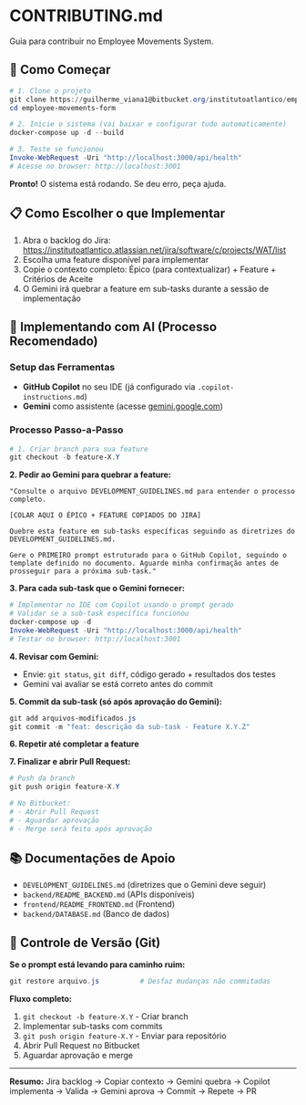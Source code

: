 # CONTRIBUTING.md

Guia para contribuir no Employee Movements System.

## 🚀 Como Começar

```powershell
# 1. Clone o projeto
git clone https://guilherme_viana1@bitbucket.org/institutoatlantico/employee-movements-form.git
cd employee-movements-form

# 2. Inicie o sistema (vai baixar e configurar tudo automaticamente)
docker-compose up -d --build

# 3. Teste se funcionou
Invoke-WebRequest -Uri "http://localhost:3000/api/health"
# Acesse no browser: http://localhost:3001
```

**Pronto!** O sistema está rodando. Se deu erro, peça ajuda.

## 📋 Como Escolher o que Implementar

1. Abra o backlog do Jira: https://institutoatlantico.atlassian.net/jira/software/c/projects/WAT/list
2. Escolha uma feature disponível para implementar
3. Copie o contexto completo: Épico (para contextualizar) + Feature + Critérios de Aceite
4. O Gemini irá quebrar a feature em sub-tasks durante a sessão de implementação

## 🤖 Implementando com AI (Processo Recomendado)

### Setup das Ferramentas
- **GitHub Copilot** no seu IDE (já configurado via `.copilot-instructions.md`)
- **Gemini** como assistente (acesse [gemini.google.com](https://gemini.google.com))

### Processo Passo-a-Passo

```powershell
# 1. Criar branch para sua feature
git checkout -b feature-X.Y
```

**2. Pedir ao Gemini para quebrar a feature:**

```
"Consulte o arquivo DEVELOPMENT_GUIDELINES.md para entender o processo completo.

[COLAR AQUI O ÉPICO + FEATURE COPIADOS DO JIRA]

Quebre esta feature em sub-tasks específicas seguindo as diretrizes do DEVELOPMENT_GUIDELINES.md.

Gere o PRIMEIRO prompt estruturado para o GitHub Copilot, seguindo o template definido no documento. Aguarde minha confirmação antes de prosseguir para a próxima sub-task."
```

**3. Para cada sub-task que o Gemini fornecer:**

```powershell
# Implementar no IDE com Copilot usando o prompt gerado
# Validar se a sub-task específica funcionou
docker-compose up -d
Invoke-WebRequest -Uri "http://localhost:3000/api/health"
# Testar no browser: http://localhost:3001
```

**4. Revisar com Gemini:**
- Envie: `git status`, `git diff`, código gerado + resultados dos testes
- Gemini vai avaliar se está correto antes do commit

**5. Commit da sub-task (só após aprovação do Gemini):**
```powershell
git add arquivos-modificados.js
git commit -m "feat: descrição da sub-task - Feature X.Y.Z"
```

**6. Repetir até completar a feature**

**7. Finalizar e abrir Pull Request:**
```powershell
# Push da branch
git push origin feature-X.Y

# No Bitbucket: 
# - Abrir Pull Request
# - Aguardar aprovação 
# - Merge será feito após aprovação
```

## 📚 Documentações de Apoio

- `DEVELOPMENT_GUIDELINES.md` (diretrizes que o Gemini deve seguir)
- `backend/README_BACKEND.md` (APIs disponíveis)
- `frontend/README_FRONTEND.md` (Frontend)
- `backend/DATABASE.md` (Banco de dados)

## 🔄 Controle de Versão (Git)

**Se o prompt está levando para caminho ruim:**
```powershell
git restore arquivo.js          # Desfaz mudanças não commitadas
```

**Fluxo completo:**
1. `git checkout -b feature-X.Y` - Criar branch
2. Implementar sub-tasks com commits
3. `git push origin feature-X.Y` - Enviar para repositório  
4. Abrir Pull Request no Bitbucket
5. Aguardar aprovação e merge

---

**Resumo:** Jira backlog → Copiar contexto → Gemini quebra → Copilot implementa → Valida → Gemini aprova → Commit → Repete → PR